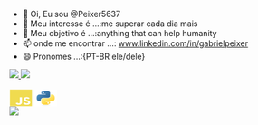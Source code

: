 - 👋 Oi, Eu sou @Peixer5637
- 👀 Meu interesse é ...:me superar cada dia mais
- 💞️ Meu objetivo é ...:anything that can help humanity
- 📫 onde me encontrar ...: www.linkedin.com/in/gabrielpeixer
- 😄 Pronomes ...:{PT-BR ele/dele}

<div>
  <a href="https://github.com/Peixer5637">
    <img height="180em" src="https://github-readme-stats.vercel.app/api?username=Peixer5637&show_icons=true&theme=dracula&include_all_commits=true&count_private=true"/>
    <img height="180em" src="https://github-readme-stats.vercel.app/api/top-langs/?username=Peixer5637&layout=compact&langs_count=16&theme=dracula"/>
  </a>
</div>

<div style="display: inline_block"><br>
  <img align="center" alt="Peixer-Js" height="30" width="40" src="https://raw.githubusercontent.com/devicons/devicon/master/icons/javascript/javascript-plain.svg">
  <img align="center" alt="Peixer-Python" height="30" width="40" src="https://raw.githubusercontent.com/devicons/devicon/master/icons/python/python-original.svg">
</div>

<div>    
  <a href="https://www.linkedin.com/in/gabrielpeixer/" target="_blank">
    <img src="https://img.shields.io/badge/-LinkedIn-%230077B5?style=for-the-badge&logo=linkedin&logoColor=white" target="_blank">
  </a>
</div>
